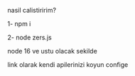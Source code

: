 nasil calistiririm?

1- npm i

2- node zers.js

node 16 ve ustu olacak sekilde




link olarak kendi apilerinizi koyun confige
